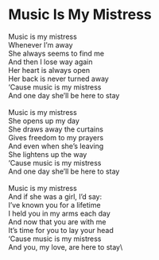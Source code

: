 # Music Is My Mistress

Music is my mistress\
Whenever I’m away\
She always seems to find me\
And then I lose way again\
Her heart is always open\
Her back is never turned away\
‘Cause music is my mistress\
And one day she’ll be here to stay\
\
Music is my mistress\
She opens up my day\
She draws away the curtains\
Gives freedom to my prayers\
And even when she’s leaving\
She lightens up the way\
‘Cause music is my mistress\
And one day she’ll be here to stay\
\
Music is my mistress\
And if she was a girl, I’d say:\
I’ve known you for a lifetime\
I held you in my arms each day\
And now that you are with me\
It’s time for you to lay your head\
‘Cause music is my mistress\
And you, my love, are here to stay\
